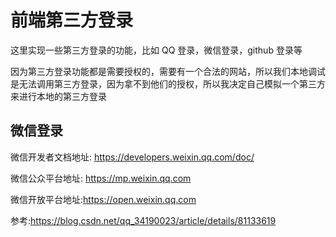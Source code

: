 # 前端第三方登录

这里实现一些第三方登录的功能，比如 QQ 登录，微信登录，github 登录等  

因为第三方登录功能都是需要授权的，需要有一个合法的网站，所以我们本地调试是无法调用第三方登录，因为拿不到他们的授权，所以我决定自己模拟一个第三方来进行本地的第三方登录  

## 微信登录

微信开发者文档地址: https://developers.weixin.qq.com/doc/  

微信公众平台地址: https://mp.weixin.qq.com  

微信开放平台地址:https://open.weixin.qq.com  

参考:https://blog.csdn.net/qq_34190023/article/details/81133619